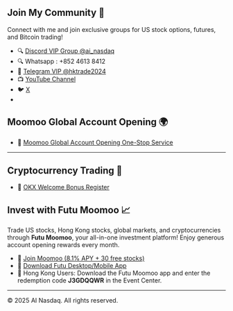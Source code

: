 ## Join My Community 🤝

Connect with me and join exclusive groups for US stock options, futures, and Bitcoin trading!

- 🔍 [Discord VIP Group @ai_nasdaq ](https://discord.gg/vSppgxAwYz)
- 🔍 Whatsapp : +852 4613 8412
- 💬 [Telegram VIP @hktrade2024 ](https://t.me/hktrade2024)
- 📺 [YouTube Channel](https://youtube.com/@ai_nasdaq)
- 🐦 [ X ](https://x.com/hktrade2022)
- 
## Moomoo Global Account Opening 🌍

- 🎉 [Moomoo Global Account Opening One-Stop Service](https://j.moomoo.com/00yLZM)

---

## Cryptocurrency Trading 💸

- 🌟 [OKX Welcome Bonus Register](https://okx.com/join/Q7tTR4)


## Invest with Futu Moomoo 📈

Trade US stocks, Hong Kong stocks, global markets, and cryptocurrencies through **Futu Moomoo**, your all-in-one investment platform! Enjoy generous account opening rewards every month.

- 🚀 [Join Moomoo (8.1% APY + 30 free stocks)](https://j.moomoo.com/00yLZM)
- 📲 [Download Futu Desktop/Mobile App](https://www.futunn.com/en)
- 🔑 Hong Kong Users: Download the Futu Moomoo app and enter the redemption code **J3GDQQWR** in the Event Center.


---

© 2025 AI Nasdaq. All rights reserved.
